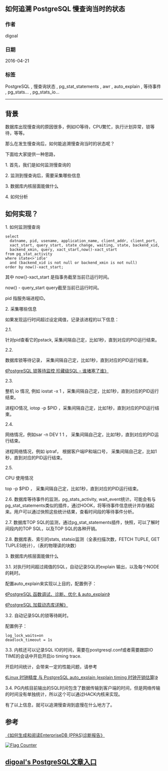 ## 如何追溯 PostgreSQL 慢查询当时的状态  
         
### 作者          
digoal         
           
### 日期           
2016-04-21        
                    
### 标签        
PostgreSQL , 慢查询状态 , pg_stat_statements , awr , auto_explain , 等待事件 , pg_stats... , pg_stats_io...    
        
----    
       
## 背景        
数据库出现慢查询的原因很多，例如IO等待，CPU繁忙，执行计划异常，锁等待，等等。  
  
那么在发生慢查询后，如何能追溯慢查询当时的状态呢？  
  
下面给大家提供一种思路，  
  
1\. 首先，我们是如何监测慢查询的  
  
2\. 监测到慢查询后，需要采集哪些信息  
  
3\. 数据库内核层面能做什么  
  
4\. 如何分析  
  
## 如何实现？  
  
1\. 如何监测慢查询  
  
```  
select   
  datname, pid, usename, application_name, client_addr, client_port,   
  xact_start, query_start, state_change, waiting, state, backend_xid,   
  backend_xmin, query, xact_start,now()-xact_start   
from pg_stat_activity   
where state<>'idle'   
  and (backend_xid is not null or backend_xmin is not null)   
order by now()-xact_start;    
```  
  
其中 now()-xact_start 是指事务截至当前已运行时间。  
  
now() - query_start query截至当前已运行时间。  
  
pid 指服务端进程ID。  
  
2\. 采集哪些信息  
  
如果发现运行时间超过设定阈值，记录该进程的以下信息：  
  
2\.1\.  
  
针对pid查看它的pstack, 采集间隔自己定，比如1秒，直到对应的PID运行结束。  
  
2\.2\.  
  
数据库锁等待记录， 采集间隔自己定，比如1秒，直到对应的PID运行结束。  
  
[《PostgreSQL 锁等待监控 珍藏级SQL - 谁堵塞了谁》](../201705/20170521_01.md)    
  
2\.3\.  
  
整机 io 情况, 例如 iostat -x 1 ，采集间隔自己定，比如1秒，直到对应的PID运行结束。  
  
进程IO情况, iotop -p $PID ，采集间隔自己定，比如1秒，直到对应的PID运行结束。  
  
2\.4\.  
  
网络情况，例如sar -n DEV 1 1 ， 采集间隔自己定，比如1秒，直到对应的PID运行结束。  
  
进程网络情况，例如 iptraf， 根据客户端IP和端口号， 采集间隔自己定，比如1秒，直到对应的PID运行结束。  
  
2\.5\.  
  
CPU 使用情况  
  
top -p $PID ， 采集间隔自己定，比如1秒，直到对应的PID运行结束。  
  
2\.6\. 数据库等待事件的监测，pg_stats_activity, wait_event统计。可能会有与pg_stat_statements类似的插件，通过HOOK，将等待事件信息统计并存储起来。用户可以通过快照这些统计结果，查看时间段的等待事件分析。  
  
2\.7\. 数据库TOP SQL的监测，通过pg_stat_statements插件，快照，可以了解时间段内的TOP SQL，以及TOP SQL的各种开销。  
  
2\.8\. 数据库表、索引的stats, statsio监测（全表扫描次数，FETCH TUPLE, GET TUPLES统计），（表的物理读的块数）  
  
3\. 数据库内核层面能做什么  
  
3\.1\. 对执行时间超过阈值的SQL，自动记录SQL的explain 输出，以及每个NODE的耗时。  
  
配置auto_explain来实现以上目的，配置例子：  
  
[《PostgreSQL 函数调试、诊断、优化 & auto_explain》](../201611/20161121_02.md)    
  
[《PostgreSQL 加载动态库详解》](../201603/20160316_01.md)    
  
3\.2\. 自动记录SQL的锁等待耗时。  
  
配置例子：  
  
```  
log_lock_waits=on  
deadlock_timeout = 1s  
```  
  
3\.3\. 内核还可以记录SQL IO的时间，需要在postgresql.conf或者需要跟踪IO TIME的会话中开启开启io timing trace.  
  
开启时间统计，会带来一定的性能问题，请参考  
  
[《Linux 时钟精度 与 PostgreSQL auto_explain (explain timing 时钟开销估算)》](../201612/20161228_02.md)    
  
3\.4\. PG内核目前输出的SQL时间包含了数据传输到客户端的时间，但是网络传输的时间没有单独统计，所以这个可以通过HACK内核来实现。  
  
有了以上信息，就可以追溯慢查询到底慢在什么地方了。  
  
## 参考
[《如何生成和阅读EnterpriseDB (PPAS)诊断报告》](../201606/20160628_01.md)    
  
<a rel="nofollow" href="http://info.flagcounter.com/h9V1"  ><img src="http://s03.flagcounter.com/count/h9V1/bg_FFFFFF/txt_000000/border_CCCCCC/columns_2/maxflags_12/viewers_0/labels_0/pageviews_0/flags_0/"  alt="Flag Counter"  border="0"  ></a>  
  
  
  
  
## [digoal's PostgreSQL文章入口](https://github.com/digoal/blog/blob/master/README.md "22709685feb7cab07d30f30387f0a9ae")
  
